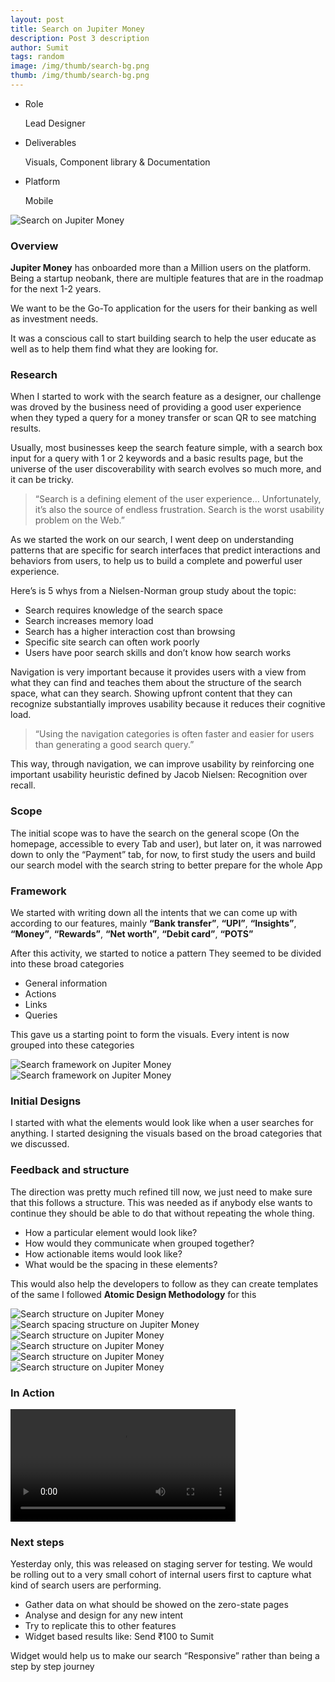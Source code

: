 ```yaml
---
layout: post
title: Search on Jupiter Money
description: Post 3 description
author: Sumit
tags: random
image: /img/thumb/search-bg.png
thumb: /img/thumb/search-bg.png
---
```


<ul class="post-head-list">
    <li>
        <label>Role</label>
        <p>Lead Designer</p>
    </li>
    <li>
        <label>Deliverables</label>
        <p>Visuals, Component library & Documentation</p>
    </li>
    <li>
        <label>Platform</label>
        <p>Mobile</p>
    </li>
    <!-- <li>
        <label>Website</label>
        <p>Storybook</p>
    </li> -->
</ul>

<div class="hero-block">
    <img src="{{ site.search.bg }}" alt="Search on Jupiter Money" />
</div>

### Overview
<strong>Jupiter Money</strong> has onboarded more than a Million users on the platform. Being a startup neobank, there are multiple features that are in the roadmap for the next 1-2 years.

We want to be the Go-To application for the users for their banking as well as investment needs. 

It was a conscious call to start building search to help the user educate as well as to help them find what they are looking for.

### Research
When I started to work with the search feature as a designer, our challenge was droved by the business need of providing a good user experience when they typed a query for a money transfer or scan QR to see matching results.

Usually, most businesses keep the search feature simple, with a search box input for a query with 1 or 2 keywords and a basic results page, but the universe of the user discoverability with search evolves so much more, and it can be tricky.

> “Search is a defining element of the user experience… Unfortunately, it’s also the source of endless frustration. Search is the worst usability problem on the Web.”

As we started the work on our search, I went deep on understanding patterns that are specific for search interfaces that predict interactions and behaviors from users, to help us to build a complete and powerful user experience.

Here’s is 5 whys from a Nielsen-Norman group study about the topic:
- Search requires knowledge of the search space
- Search increases memory load
- Search has a higher interaction cost than browsing
- Specific site search can often work poorly
- Users have poor search skills and don’t know how search works

Navigation is very important because it provides users with a view from what they can find and teaches them about the structure of the search space, what can they search. Showing upfront content that they can recognize substantially improves usability because it reduces their cognitive load.

> “Using the navigation categories is often faster and easier for users than generating a good search query.”

This way, through navigation, we can improve usability by reinforcing one important usability heuristic defined by Jacob Nielsen: Recognition over recall.

### Scope
The initial scope was to have the search on the general scope (On the homepage, accessible to every Tab and user), but later on, it was narrowed down to only the “Payment” tab, for now, to first study the users and build our search model with the search string to better prepare for the whole App

### Framework
We started with writing down all the intents that we can come up with according to our features, mainly <strong>“Bank transfer”</strong>, <strong>“UPI”</strong>, <strong>“Insights”</strong>, <strong>“Money”</strong>, <strong>“Rewards”</strong>, <strong>“Net worth”</strong>, <strong>“Debit card”</strong>, <strong>“POTS”</strong>

After this activity, we started to notice a pattern
They seemed to be divided into these broad categories
- General information
- Actions
- Links
- Queries

This gave us a starting point to form the visuals. Every intent is now grouped into these categories

<div class="post-section-img">
    <img src="{{ site.search.frame-1 }}" alt="Search framework on Jupiter Money"/>
</div>

<div class="post-section-img">
    <img src="{{ site.search.frame-2 }}" alt="Search framework on Jupiter Money"/>
</div>

### Initial Designs
I started with what the elements would look like when a user searches for anything. I started designing the visuals based on the broad categories that we discussed.



### Feedback and structure
The direction was pretty much refined till now, we just need to make sure that this follows a structure. This was needed as if anybody else wants to continue they should be able to do that without repeating the whole thing.
- How a particular element would look like?
- How would they communicate when grouped together?
- How actionable items would look like?
- What would be the spacing in these elements?

This would also help the developers to follow as they can create templates of the same
I followed <strong>Atomic Design Methodology</strong> for this

<div class="post-section-img">
    <img src="{{ site.search.structure }}" alt="Search structure on Jupiter Money"/>
</div>

<div class="post-section-img">
    <img src="{{ site.search.spacing }}" alt="Search spacing structure on Jupiter Money"/>
</div>

<div class="post-section-img">
    <img src="{{ site.search.avatar-variation }}" alt="Search structure on Jupiter Money"/>
</div>

<div class="post-section-img">
    <img src="{{ site.search.content-variation }}" alt="Search structure on Jupiter Money"/>
</div>

<div class="post-section-img">
    <img src="{{ site.search.trail-variation }}" alt="Search structure on Jupiter Money"/>
</div>

<div class="post-section-img">
    <img src="{{ site.search.molecules }}" alt="Search structure on Jupiter Money"/>
</div>


### In Action
<div class="post-section-img">
    <video controls width="360">
        <source src="{{ site.search.search-preview }}" type="video/webm" />
    </video>
</div>

### Next steps
Yesterday only, this was released on staging server for testing. We would be rolling out to a very small cohort of internal users first to capture what kind of search users are performing.
- Gather data on what should be showed on the zero-state pages
- Analyse and design for any new intent
- Try to replicate this to other features
- Widget based results like: Send ₹100 to Sumit

Widget would help us to make our search “Responsive” rather than being a step by step journey


